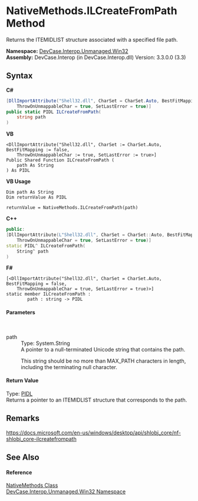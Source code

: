 # NativeMethods.ILCreateFromPath Method 
 

Returns the ITEMIDLIST structure associated with a specified file path.

**Namespace:**&nbsp;<a href="N_DevCase_Interop_Unmanaged_Win32">DevCase.Interop.Unmanaged.Win32</a><br />**Assembly:**&nbsp;DevCase.Interop (in DevCase.Interop.dll) Version: 3.3.0.0 (3.3)

## Syntax

**C#**<br />
``` C#
[DllImportAttribute("Shell32.dll", CharSet = CharSet.Auto, BestFitMapping = false, 
	ThrowOnUnmappableChar = true, SetLastError = true)]
public static PIDL ILCreateFromPath(
	string path
)
```

**VB**<br />
``` VB
<DllImportAttribute("Shell32.dll", CharSet := CharSet.Auto, BestFitMapping := false, 
	ThrowOnUnmappableChar := true, SetLastError := true>]
Public Shared Function ILCreateFromPath ( 
	path As String
) As PIDL
```

**VB Usage**<br />
``` VB Usage
Dim path As String
Dim returnValue As PIDL

returnValue = NativeMethods.ILCreateFromPath(path)
```

**C++**<br />
``` C++
public:
[DllImportAttribute(L"Shell32.dll", CharSet = CharSet::Auto, BestFitMapping = false, 
	ThrowOnUnmappableChar = true, SetLastError = true)]
static PIDL^ ILCreateFromPath(
	String^ path
)
```

**F#**<br />
``` F#
[<DllImportAttribute("Shell32.dll", CharSet = CharSet.Auto, BestFitMapping = false, 
	ThrowOnUnmappableChar = true, SetLastError = true)>]
static member ILCreateFromPath : 
        path : string -> PIDL 

```


#### Parameters
&nbsp;<dl><dt>path</dt><dd>Type: System.String<br />A pointer to a null-terminated Unicode string that contains the path. 

 This string should be no more than MAX_PATH characters in length, including the terminating null character.</dd></dl>

#### Return Value
Type: <a href="T_DevCase_Interop_Unmanaged_PIDL">PIDL</a><br />Returns a pointer to an ITEMIDLIST structure that corresponds to the path.

## Remarks
<a href="https://docs.microsoft.com/en-us/windows/desktop/api/shlobj_core/nf-shlobj_core-ilcreatefrompath" target="_blank">https://docs.microsoft.com/en-us/windows/desktop/api/shlobj_core/nf-shlobj_core-ilcreatefrompath</a>

## See Also


#### Reference
<a href="T_DevCase_Interop_Unmanaged_Win32_NativeMethods">NativeMethods Class</a><br /><a href="N_DevCase_Interop_Unmanaged_Win32">DevCase.Interop.Unmanaged.Win32 Namespace</a><br />